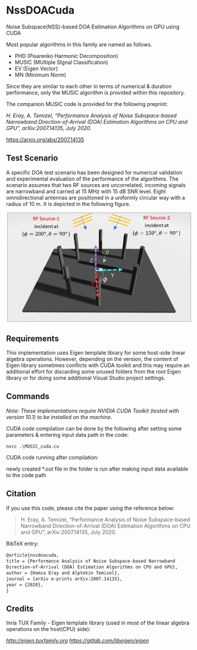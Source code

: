 # NssDOACuda
Noise Subspace(NSS)-based DOA Estimation Algorithms on GPU using CUDA

Most popular algorithms in this family are named as follows.  
* PHD (Pisarenko Harmonic Decomposition)
*	MUSIC (MUltiple SIgnal Classification)
*	EV (Eigen Vector)
*	MN (Minimum Norm) 

Since they are similar to each other in terms of numerical & duration performance, only the MUSIC algorithm is provided within this repository.

The companion MUSIC code is provided for the following preprint:

*H. Eray, A. Temizel, “Performance Analysis of Noise Subspace-based Narrowband Direction-of-Arrival (DOA) Estimation Algorithms on CPU and GPU”, arXiv:2007.14135, July 2020.*

https://arxiv.org/abs/2007.14135

## Test Scenario 

A specific DOA test scenario has been designed for numerical validation and experimental evaluation of the performance of the algorithms. The scenario assumes that two RF sources are uncorrelated, incoming signals are narrowband and carried at 15 MHz with 15 dB SNR level. Eight omnidirectional antennas are positioned in a uniformly circular way with a radius of 10 m. It is depicted in the following figure. 

<p align="center">
  <img src="https://github.com/erayhamza/NssDOACuda/blob/master/images/TestScenario.JPG" width="500" height="auto">
</p>

## Requirements

This implementation uses Eigen template library for some host-side linear algebra operations. However, depending on the version, the content of Eigen library sometimes conflicts with CUDA toolkit and this may require an additional effort for discarding some unused folders from the root Eigen library or for doing some additional Visual Studio project settings.    


## Commands

_Note: These implementations require NVIDIA CUDA Toolkit (tested with version 10.1) to be installed on the machine._

CUDA code compilation can be done by the following after setting some parameters & entering input data path in the code:

```
nvcc .\MUSIC_cuda.cu
```

CUDA code running after compilation:

newly created *.out file in the folder is run after making input data available to the code path 



## Citation

If you use this code, please cite the paper using the reference below:

> H. Eray, A. Temizel, “Performance Analysis of Noise Subspace-based Narrowband Direction-of-Arrival (DOA) Estimation Algorithms on CPU and GPU”, arXiv:2007.14135, July 2020. 

BibTeX entry:

```
@article{nssdoacuda,
title = {Performance Analysis of Noise Subspace-based Narrowband Direction-of-Arrival (DOA) Estimation Algorithms on CPU and GPU},
author = {Hamza Eray and Alptekin Temizel},
journal = {arXiv e-prints arXiv:2007.14135},
year = {2020},
}
```



## Credits

Inria TUX Family - Eigen template library (used in most of the linear algebra operations on the host(CPU) side):

*http://eigen.tuxfamily.org*
*https://gitlab.com/libeigen/eigen*
